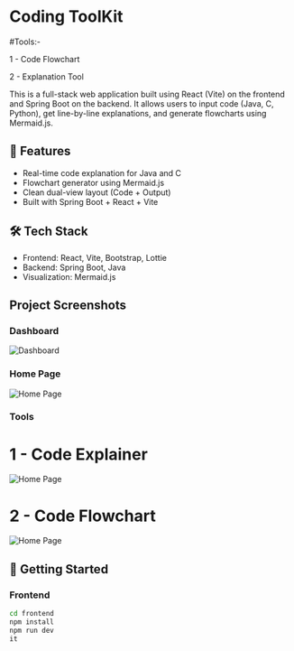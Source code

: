 # Coding ToolKit
#Tools:-

1 - Code Flowchart

2 - Explanation Tool

This is a full-stack web application built using React (Vite) on the frontend and Spring Boot on the backend. It allows users to input code (Java, C, Python), get line-by-line explanations, and generate flowcharts using Mermaid.js.

## 🧩 Features
- Real-time code explanation for Java and C
- Flowchart generator using Mermaid.js
- Clean dual-view layout (Code + Output)
- Built with Spring Boot + React + Vite

## 🛠️ Tech Stack
- Frontend: React, Vite, Bootstrap, Lottie
- Backend: Spring Boot, Java
- Visualization: Mermaid.js

## Project Screenshots

### Dashboard
![Dashboard](screenshots/dashboard.png)

### Home Page
![Home Page](First.png)

### Tools
# 1 - Code Explainer
![Home Page](FirstCard1.png)

# 2 - Code Flowchart
![Home Page](FirstCard1Tool2.png)


## 🚀 Getting Started

### Frontend
```bash
cd frontend
npm install
npm run dev
it



